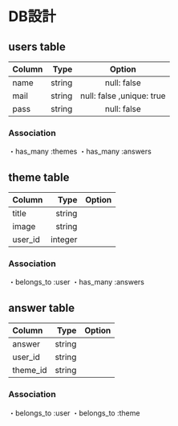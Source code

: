 # DB設計

## users table

|Column|Type|Option|
|:--|--:|:--:|
|name|string|null: false |
|mail|string|null: false ,unique: true|
|pass|string|null: false |

### Association
・has_many :themes
・has_many :answers

## theme table

|Column|Type|Option|
|:--|--:|:--:|
|title|string||
|image|string||
|user_id|integer||

### Association
・belongs_to :user
・has_many   :answers


## answer table

|Column|Type|Option|
|:--|--:|:--:|
|answer|string||
|user_id|string||
|theme_id|string||

### Association
・belongs_to :user
・belongs_to :theme
